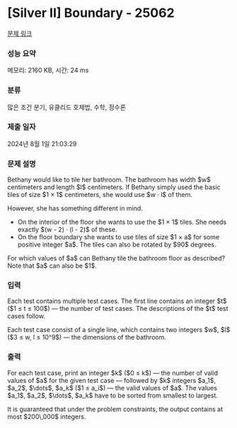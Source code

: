 # [Silver II] Boundary - 25062 

[문제 링크](https://www.acmicpc.net/problem/25062) 

### 성능 요약

메모리: 2160 KB, 시간: 24 ms

### 분류

많은 조건 분기, 유클리드 호제법, 수학, 정수론

### 제출 일자

2024년 8월 1일 21:03:29

### 문제 설명

<p>Bethany would like to tile her bathroom. The bathroom has width $w$ centimeters and length $l$ centimeters. If Bethany simply used the basic tiles of size $1 × 1$ centimeters, she would use $w · l$ of them.</p>

<p>However, she has something different in mind.</p>

<ul>
	<li>On the interior of the floor she wants to use the $1 × 1$ tiles. She needs exactly $(w - 2) · (l - 2)$ of these.</li>
	<li>On the floor boundary she wants to use tiles of size $1 × a$ for some positive integer $a$. The tiles can also be rotated by $90$ degrees.</li>
</ul>

<p>For which values of $a$ can Bethany tile the bathroom floor as described? Note that $a$ can also be $1$.</p>

### 입력 

 <p>Each test contains multiple test cases. The first line contains an integer $t$ ($1 ≤ t ≤ 100$) — the number of test cases. The descriptions of the $t$ test cases follow.</p>

<p>Each test case consist of a single line, which contains two integers $w$, $l$ ($3 ≤ w, l ≤ 10^9$) — the dimensions of the bathroom.</p>

### 출력 

 <p>For each test case, print an integer $k$ ($0 ≤ k$) — the number of valid values of $a$ for the given test case — followed by $k$ integers $a_1$, $a_2$, $\dots$, $a_k$ ($1 ≤ a_i$) — the valid values of $a$. The values $a_1$, $a_2$, $\dots$, $a_k$ have to be sorted from smallest to largest.</p>

<p>It is guaranteed that under the problem constraints, the output contains at most $200\,000$ integers.</p>

